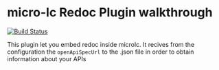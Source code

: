 # micro-lc Redoc Plugin walkthrough

[![Build Status][github-actions-svg]][github-actions]

This plugin let you embed redoc inside microlc. It recives from the configuration the `openApiSpecUrl` to the .json file in order to obtain information about your APIs

[github-actions]: https://github.com/micro-lc/micro-lc-redoc-plugin/actions
[github-actions-svg]: https://github.com/micro-lc/micro-lc-redoc-plugin/workflows/build-publish/badge.svg
